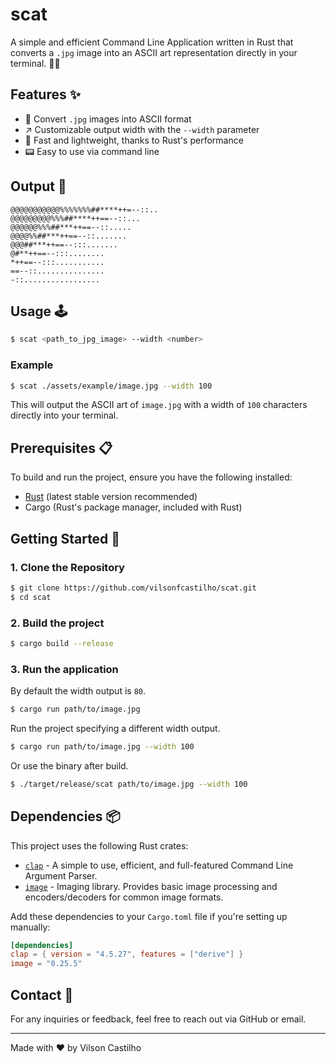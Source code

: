 # scat

A simple and efficient Command Line Application written in Rust that converts a `.jpg` image into an ASCII art representation directly in your terminal. 🎨🦀

## Features ✨

- 🔄️ Convert `.jpg` images into ASCII format
- ↗️ Customizable output width with the `--width` parameter
- 🚀 Fast and lightweight, thanks to Rust's performance
- 📟 Easy to use via command line

## Output 🎨

```
@@@@@@@@@@@%%%%%%%##****++=--::..
@@@@@@@@@%%%##****++==--::...
@@@@@@%%%##***++==--::.....
@@@@%%##***++==--::.......
@@@##***++==--:::.......
@#**++==--:::........
*++==--:::...........
==--::...............
-::.................
```

## Usage 🕹️

```bash
$ scat <path_to_jpg_image> --width <number>
```

### Example

```bash
$ scat ./assets/example/image.jpg --width 100
```

This will output the ASCII art of `image.jpg` with a width of `100` characters directly into your terminal.

## Prerequisites 📋

To build and run the project, ensure you have the following installed:

- [Rust](https://www.rust-lang.org/) (latest stable version recommended)
- Cargo (Rust's package manager, included with Rust)

## Getting Started 🚀

### 1. Clone the Repository

```bash
$ git clone https://github.com/vilsonfcastilho/scat.git
$ cd scat
```

### 2. Build the project

```bash
$ cargo build --release
```

### 3. Run the application

By default the width output is `80`.

```bash
$ cargo run path/to/image.jpg
```

Run the project specifying a different width output.

```bash
$ cargo run path/to/image.jpg --width 100
```

Or use the binary after build.

```bash
$ ./target/release/scat path/to/image.jpg --width 100
```

## Dependencies 📦

This project uses the following Rust crates:

- [`clap`](https://crates.io/crates/clap) - A simple to use, efficient, and full-featured Command Line Argument Parser.
- [`image`](https://crates.io/crates/image) - Imaging library. Provides basic image processing and encoders/decoders for common image formats.

Add these dependencies to your `Cargo.toml` file if you're setting up manually:

```toml
[dependencies]
clap = { version = "4.5.27", features = ["derive"] }
image = "0.25.5"
```

## Contact 📧

For any inquiries or feedback, feel free to reach out via GitHub or email.

---

Made with ♥ by Vilson Castilho
